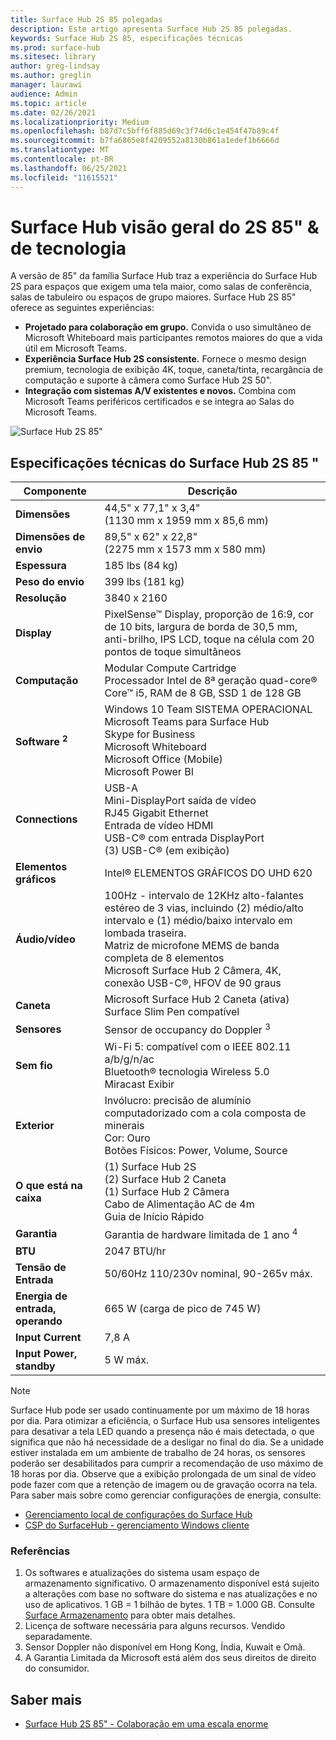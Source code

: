 ```yaml
---
title: Surface Hub 2S 85 polegadas
description: Este artigo apresenta Surface Hub 2S 85 polegadas.
keywords: Surface Hub 2S 85, especificações técnicas
ms.prod: surface-hub
ms.sitesec: library
author: greg-lindsay
ms.author: greglin
manager: laurawi
audience: Admin
ms.topic: article
ms.date: 02/26/2021
ms.localizationpriority: Medium
ms.openlocfilehash: b87d7c5bff6f885d69c3f74d6c1e454f47b89c4f
ms.sourcegitcommit: b7fa6865e8f4209552a8130b861a1edef1b6666d
ms.translationtype: MT
ms.contentlocale: pt-BR
ms.lasthandoff: 06/25/2021
ms.locfileid: "11615521"
---
```

# <a name="surface-hub-2s-85-overview--tech-specs"></a>Surface Hub visão geral do 2S 85" & de tecnologia

A versão de 85" da família Surface Hub traz a experiência do Surface Hub 2S para espaços que exigem uma tela maior, como salas de conferência, salas de tabuleiro ou espaços de grupo maiores. Surface Hub 2S 85" oferece as seguintes experiências:

- **Projetado para colaboração em grupo.** Convida o uso simultâneo de Microsoft Whiteboard mais participantes remotos maiores do que a vida útil em Microsoft Teams.
- **Experiência Surface Hub 2S consistente.** Fornece o mesmo design premium, tecnologia de exibição 4K, toque, caneta/tinta, recargância de computação e suporte à câmera como Surface Hub 2S 50".
- **Integração com sistemas A/V existentes e novos.** Combina com Microsoft Teams periféricos certificados e se integra ao Salas do Microsoft Teams.

![Surface Hub 2S 85"](images/hub-2s-85.png)

## <a name="surface-hub-2s-85-tech-specs"></a>Especificações técnicas do Surface Hub 2S 85 "

| Componente    | Descrição                                                                                                                                                                                                                                         |
| ----------------- | --------------------------------------------------------------------------------------------------------------------------------------------------------------------------------------------------------------------------------------------------------- |
|**Dimensões**| 44,5" x 77,1" x 3,4"<br>(1130 mm x 1959 mm x 85,6 mm)                                                                                                                                                                                                        |
|**Dimensões de envio**| 89,5" x 62" x 22,8"<br>(2275 mm x 1573 mm x 580 mm)                                                                                                                                                                                                        |
|**Espessura**| 185 lbs (84 kg)                                                                                                                                                                                                                                            |
|**Peso do envio**| 399 lbs (181 kg)                                                                                                                                                                                                                                            |
|**Resolução**| 3840 x 2160                                                                                                                                                                                                                                               |
|**Display**| PixelSense™ Display, proporção de 16:9, cor de 10 bits, largura de borda de 30,5 mm, anti-brilho, IPS LCD, toque na célula com 20 pontos de toque simultâneos                                                                                                           |
|**Computação**| Modular Compute Cartridge<br>Processador Intel de 8ª geração quad-core® Core™ i5, RAM de 8 GB, SSD 1 de 128 GB <sup></sup>                                                                                                                                                      |
|**Software <sup> 2</sup>**| Windows 10 Team SISTEMA OPERACIONAL<br>Microsoft Teams para Surface Hub<br>Skype for Business<br>Microsoft Whiteboard<br>Microsoft Office (Mobile)<br>Microsoft Power BI                                                                                               |
|**Connections**| USB-A<br>Mini-DisplayPort saída de vídeo<br>RJ45 Gigabit Ethernet<br>Entrada de vídeo HDMI<br>USB-C® com entrada DisplayPort<br>(3) USB-C® (em exibição)                                                                                                           |
|**Elementos gráficos**| Intel® ELEMENTOS GRÁFICOS DO UHD 620                                                                                                                                                                                                                                   |
|**Áudio/vídeo**| 100Hz - intervalo de 12KHz alto-falantes estéreo de 3 vias, incluindo (2) médio/alto intervalo e (1) médio/baixo intervalo em lombada traseira. <br>Matriz de microfone MEMS de banda completa de 8 elementos<br>Microsoft Surface Hub 2 Câmera, 4K, conexão USB-C®, HFOV de 90 graus |
|**Caneta**| Microsoft Surface Hub 2 Caneta (ativa)<br>Surface Slim Pen compatível                                                                                                                                                                                       |
|**Sensores**| Sensor de occupancy do Doppler <sup> 3</sup>                                                                                                                                                                                                                                 |
|**Sem fio**| Wi-Fi 5: compatível com o IEEE 802.11 a/b/g/n/ac<br>Bluetooth® tecnologia Wireless 5.0<br>Miracast Exibir                                                                                                                                                      |
|**Exterior**| Invólucro: precisão de alumínio computadorizado com a cola composta de minerais<br>Cor: Ouro<br>Botões Físicos: Power, Volume, Source                                                                                                                            |
|**O que está na caixa**| (1) Surface Hub 2S<br>(2) Surface Hub 2 Caneta<br>(1) Surface Hub 2 Câmera<br>Cabo de Alimentação AC de 4m<br>Guia de Início Rápido                                                                                                                                         |
|**Garantia**| Garantia de hardware limitada de 1 ano <sup> 4</sup>                                                                                                                                                                                                                          |
|**BTU**| 2047 BTU/hr |
|**Tensão de Entrada**| 50/60Hz 110/230v nominal, 90-265v máx. |
|**Energia de entrada, operando**| 665 W (carga de pico de 745 W) |
|**Input Current**| 7,8 A |
|**Input Power, standby**| 5 W máx.  |

> [!NOTE]
> Surface Hub pode ser usado continuamente por um máximo de 18 horas por dia. Para otimizar a eficiência, o Surface Hub usa sensores inteligentes para desativar a tela LED quando a presença não é mais detectada, o que significa que não há necessidade de a desligar no final do dia. Se a unidade estiver instalada em um ambiente de trabalho de 24 horas, os sensores poderão ser desabilitados para cumprir a recomendação de uso máximo de 18 horas por dia. Observe que a exibição prolongada de um sinal de vídeo pode fazer com que a retenção de imagem ou de gravação ocorra na tela. Para saber mais sobre como gerenciar configurações de energia, consulte:
>
> - [Gerenciamento local de configurações do Surface Hub](local-management-surface-hub-settings.md)
> - [CSP do SurfaceHub - gerenciamento Windows cliente](/windows/client-management/mdm/surfacehub-csp)

### <a name="references"></a>Referências

1. Os softwares e atualizações do sistema usam espaço de armazenamento significativo. O armazenamento disponível está sujeito a alterações com base no software do sistema e nas atualizações e no uso de aplicativos. 1 GB = 1 bilhão de bytes. 1 TB = 1.000 GB. Consulte [Surface Armazenamento](https://www.surface.com/storage) para obter mais detalhes.
2. Licença de software necessária para alguns recursos. Vendido separadamente.
3. Sensor Doppler não disponível em Hong Kong, Índia, Kuwait e Omã.
4. A Garantia Limitada da Microsoft está além dos seus direitos de direito do consumidor. 

## <a name="learn-more"></a>Saber mais

- [Surface Hub 2S 85" - Colaboração em uma escala enorme](https://techcommunity.microsoft.com/t5/surface-it-pro-blog/surface-hub-2s-85-quot-collaboration-at-a-massive-scale/ba-p/1669717)
